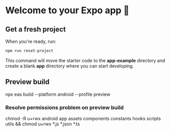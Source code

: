 # Welcome to your Expo app 👋

## Get a fresh project

When you're ready, run:

```bash
npm run reset-project
```

This command will move the starter code to the **app-example** directory and create a blank **app** directory where you can start developing.

## Preview build

npx eas build --platform android --profile preview

### Resolve permissions problem on preview build

chmod -R u+rwx android app assets components constants hooks scripts utils && chmod u+rwx *.js *.json *.ts
